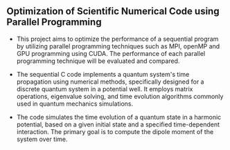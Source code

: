 ## Optimization of Scientific Numerical Code using Parallel Programming

* This project aims to optimize the performance of a sequential program by utilizing parallel programming techniques such as MPI, openMP and GPU programming using CUDA. The performance of each parallel programming technique will be evaluated and compared.

* The sequential C code implements a quantum system's time propagation using numerical methods, specifically designed for a discrete quantum system in a potential well. It employs matrix operations, eigenvalue solving, and time evolution algorithms commonly used in quantum mechanics simulations.

* The code simulates the time evolution of a quantum state in a harmonic potential, based on a given initial state and a specified time-dependent interaction. The primary goal is to compute the dipole moment of the system over time.



